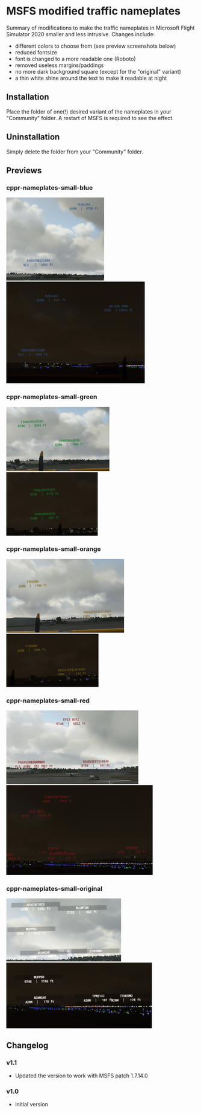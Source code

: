 # MSFS modified traffic nameplates
Summary of modifications to make the traffic nameplates in Microsoft Flight Simulator 2020 smaller and less intrusive.
Changes include:
- different colors to choose from (see preview screenshots below)
- reduced fontsize
- font is changed to a more readable one (Roboto)
- removed useless margins/paddings
- no more dark background square (except for the "original" variant)
- a thin white shine around the text to make it readable at night

## Installation
Place the folder of one(!) desired variant of the nameplates in your "Community" folder.
A restart of MSFS is required to see the effect.

## Uninstallation
Simply delete the folder from your "Community" folder.


## Previews

### cppr-nameplates-small-blue
![Preview cppr-nameplates-small-blue_day](docs/cppr-nameplates-small-blue_day.png)
![Preview cppr-nameplates-small-blue_night](docs/cppr-nameplates-small-blue_night.png)

### cppr-nameplates-small-green
![Preview cppr-nameplates-small-green_day](docs/cppr-nameplates-small-green_day.png)
![Preview cppr-nameplates-small-green_night](docs/cppr-nameplates-small-green_night.png)

### cppr-nameplates-small-orange
![Preview cppr-nameplates-small-orange_day](docs/cppr-nameplates-small-orange_day.png)
![Preview cppr-nameplates-small-orange_night](docs/cppr-nameplates-small-orange_night.png)

### cppr-nameplates-small-red
![Preview cppr-nameplates-small-red_day](docs/cppr-nameplates-small-red_day.png)
![Preview cppr-nameplates-small-red_night](docs/cppr-nameplates-small-red_night.png)

### cppr-nameplates-small-original
![Preview cppr-nameplates-small-original_day](docs/cppr-nameplates-small-original_day.png)
![Preview cppr-nameplates-small-original_night](docs/cppr-nameplates-small-original_night.png)


## Changelog

### v1.1
- Updated the version to work with MSFS patch 1.7.14.0

### v1.0
- Initial version